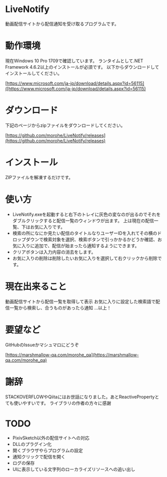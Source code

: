 ﻿# LiveNotify
動画配信サイトから配信通知を受け取るプログラムです。

# 動作環境
現在Windows 10 Pro 1709で確認しています。
ランタイムとして.NET Framework 4.6.2以上のインストールが必須です。
以下からダウンロードしてインストールしてください。

[https://www.microsoft.com/ja-jp/download/details.aspx?id=56115]([https://www.microsoft.com/ja-jp/download/details.aspx?id=56115)

# ダウンロード
下記のページからzipファイルをダウンロードしてください。

[https://github.com/morohe/LiveNotify/releases](https://github.com/morohe/LiveNotify/releases)

# インストール
ZIPファイルを解凍するだけです。

# 使い方
* LiveNotify.exeを起動すると右下のトレイに灰色の変なのが出るのでそれをダブルクリックすると配信一覧のウィンドウが出ます。
上は現在の配信一覧、下はお気に入りです。
* 検索の所になにか見たい配信のタイトルなりユーザーIDを入れてその横のドロップダウンで検索対象を選択、検索ボタンで引っかかるかどうか確認、お気に入りに追加で、配信が始まったら通知するようにできます。
* クリアボタンは入力内容の消去をします。
* お気に入りの削除は削除したいお気に入りを選択して右クリックから削除です。

# 現在出来ること
動画配信サイトから配信一覧を取得して表示
お気に入りに設定した検索語で配信一覧から検索し、合うものがあったら通知
…以上！

# 要望など
GitHubのIssueかマシュマロにどうぞ

[https://marshmallow-qa.com/morohe_qa](https://marshmallow-qa.com/morohe_qa)

# 謝辞
STACKOVERFLOWやQiitaにはお世話になりました。あとReactivePropertyとても使いやすいです。
ライブラリの作者の方々に感謝

# TODO
* PixivSketch以外の配信サイトへの対応
* DLLのプラグイン化
* 開くブラウザやらプログラムの設定
* 通知クリックで配信を開く
* ログの保存
* UIに表示している文字列のローカライズリソースへの追い出し
